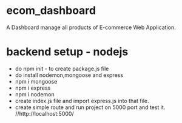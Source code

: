# ecom_dashboard
A Dashboard manage all products of E-commerce Web Application.

# backend setup - nodejs
- do npm init - to create package.js file
- do install nodemon,mongoose and express
- npm i mongoose
- npm i express
- npm i nodemon
- create index.js file and import express.js into that file.
- create simple route and run project on 5000 port and test it. //http://localhost:5000/

